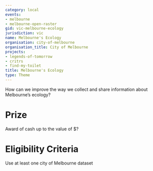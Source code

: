 ```yaml
---
category: local
events:
- melbourne
- melbourne-open-raster
gid: vic-melbourne-ecology
jurisdiction: vic
name: Melbourne's Ecology
organisation: city-of-melbourne
organisation_title: City of Melbourne
projects:
- legends-of-tomorrow
- critrs
- find-my-toilet
title: Melbourne's Ecology
type: Theme
---
```


How can we improve the way we collect and share information about Melbourne’s ecology?

# Prize
Award of cash up to the value of $?

# Eligibility Criteria
Use at least one city of Melbourne dataset